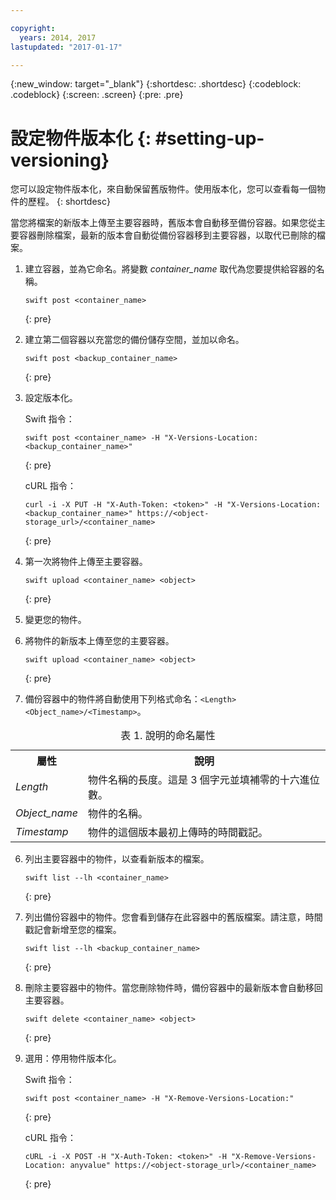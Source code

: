 ```yaml
---

copyright:
  years: 2014, 2017
lastupdated: "2017-01-17"

---
```

{:new_window: target="_blank"}
{:shortdesc: .shortdesc}
{:codeblock: .codeblock}
{:screen: .screen}
{:pre: .pre}


# 設定物件版本化 {: #setting-up-versioning}

您可以設定物件版本化，來自動保留舊版物件。使用版本化，您可以查看每一個物件的歷程。
{: shortdesc}

當您將檔案的新版本上傳至主要容器時，舊版本會自動移至備份容器。如果您從主要容器刪除檔案，最新的版本會自動從備份容器移到主要容器，以取代已刪除的檔案。

1. 建立容器，並為它命名。將變數 *container_name* 取代為您要提供給容器的名稱。

    ```
    swift post <container_name>
    ```
    {: pre}

2. 建立第二個容器以充當您的備份儲存空間，並加以命名。

    ```
    swift post <backup_container_name>
    ```
    {: pre}

3. 設定版本化。

    Swift 指令：

    ```
    swift post <container_name> -H "X-Versions-Location:<backup_container_name>"
    ```
    {: pre}

    cURL 指令：

    ```
    curl -i -X PUT -H "X-Auth-Token: <token>" -H "X-Versions-Location:<backup_container_name>" https://<object-storage_url>/<container_name>
    ```
    {: pre}

4. 第一次將物件上傳至主要容器。

    ```
    swift upload <container_name> <object>
    ```
    {: pre}

5. 變更您的物件。

6. 將物件的新版本上傳至您的主要容器。

    ```
    swift upload <container_name> <object>
    ```
    {: pre}

7.  備份容器中的物件將自動使用下列格式命名：`<Length><Object_name>/<Timestamp>`。
  <table>
  <caption> 表 1. 說明的命名屬性</caption>
    <tr>
      <th> 屬性</th>
      <th> 說明</th>
    </tr>
    <tr>
      <td> <i>Length</i> </td>
      <td> 物件名稱的長度。這是 3 個字元並填補零的十六進位數。</td>
    </tr>
    <tr>
      <td> <i>Object_name</i> </td>
      <td> 物件的名稱。</td>
    </tr>
    <tr>
      <td> <i>Timestamp</i> </td>
      <td> 物件的這個版本最初上傳時的時間戳記。</td>
    </tr>
  </table>


6. 列出主要容器中的物件，以查看新版本的檔案。

    ```
    swift list --lh <container_name>
    ```
    {: pre}

7. 列出備份容器中的物件。您會看到儲存在此容器中的舊版檔案。請注意，時間戳記會新增至您的檔案。

    ```
    swift list --lh <backup_container_name>
    ```
    {: pre}

8. 刪除主要容器中的物件。當您刪除物件時，備份容器中的最新版本會自動移回主要容器。

    ```
    swift delete <container_name> <object>
    ```
    {: pre}

9. 選用：停用物件版本化。

    Swift 指令：

    ```
    swift post <container_name> -H "X-Remove-Versions-Location:"
    ```
    {: pre}

    cURL 指令：

    ```
    cURL -i -X POST -H "X-Auth-Token: <token>" -H "X-Remove-Versions-Location: anyvalue" https://<object-storage_url>/<container_name>
    ```
    {: pre}
